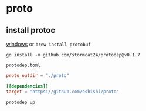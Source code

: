 # proto
## install protoc
[windows](github.com/google/protobuf/releases)
or 
`brew install protobuf`
```
go install -v github.com/stormcat24/protodep@v0.1.7
```
`protodep.toml`
```toml
proto_outdir = "./proto"

[[dependencies]]
target = "https://github.com/eshishi/proto"
```
```
protodep up
```
